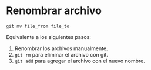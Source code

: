 
# Renombrar archivo
```
git mv file_from file_to
```
Equivalente a los siguientes pasos:

1. Renombrar los archivos manualmente.
2. `git rm` para eliminar el archivo con git.
3. `git add` para agregar el archivo con el nuevo nombre.
